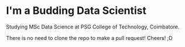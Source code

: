 # I'm a Budding Data Scientist

Studying MSc Data Science at PSG College of Technology, Coimbatore.

There is no need to clone the repo to make a pull request!
Cheers! ;D
